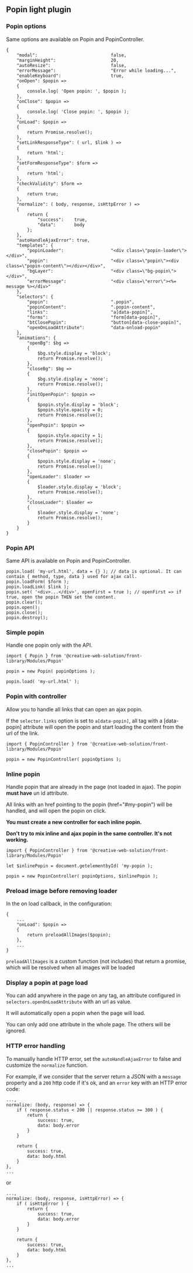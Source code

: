 ## Popin light plugin

### Popin options

Same options are available on Popin and PopinController.

```
{
    "modal":                            false,
    "marginHeight":                     20,
    "autoResize":                       false,
    "errorMessage":                     "Error while loading...",
    "enableKeyboard":                   true,
    "onOpen": $popin =>
    {
        console.log( 'Open popin: ', $popin );
    },
    "onClose": $popin =>
    {
        console.log( 'Close popin: ', $popin );
    },
    "onLoad": $popin =>
    {
        return Promise.resolve();
    },
    "setLinkResponseType": ( url, $link ) =>
    {
        return 'html';
    },
    "setFormResponseType": $form =>
    {
        return 'html';
    },
    "checkValidity": $form =>
    {
        return true;
    },
    "normalize": ( body, response, isHttpError ) =>
    {
        return {
            "success":    true,
            "data":       body
        };
    },
    "autoHandleAjaxError": true,
    "templates": {
        "popinLoader":                  "<div class=\"popin-loader\"></div>",
        "popin":                        "<div class=\"popin\"><div class=\"popin-content\"></div></div>",
        "bgLayer":                      "<div class=\"bg-popin\"></div>",
        "errorMessage":                 "<div class=\"error\"><%= message %></div>"
    },
    "selectors": {
        "popin":                        ".popin",
        "popinContent":                 ".popin-content",
        "links":                        "a[data-popin]",
        "forms":                        "form[data-popin]",
        "btClosePopin":                 "button[data-close-popin]",
        "openOnLoadAttribute":          "data-onload-popin"
    },
    "animations": {
        "openBg": $bg =>
        {
            $bg.style.display = 'block';
            return Promise.resolve();
        },
        "closeBg": $bg =>
        {
            $bg.style.display = 'none';
            return Promise.resolve();
        },
        "initOpenPopin": $popin =>
        {
            $popin.style.display = 'block';
            $popin.style.opacity = 0;
            return Promise.resolve();
        },
        "openPopin": $popin =>
        {
            $popin.style.opacity = 1;
            return Promise.resolve();
        },
        "closePopin": $popin =>
        {
            $popin.style.display = 'none';
            return Promise.resolve();
        },
        "openLoader": $loader =>
        {
            $loader.style.display = 'block';
            return Promise.resolve();
        },
        "closeLoader": $loader =>
        {
            $loader.style.display = 'none';
            return Promise.resolve();
        }
    }
}
```


### Popin API

Same API is available on Popin and PopinController.

```
popin.load( 'my-url.html', data = {} ); // data is optional. It can contain { method, type, data } used for ajax call.
popin.loadForm( $form );
popin.loadLink( $link );
popin.set( '<div>...</div>', openFirst = true ); // openFirst => if true, open the popin THEN set the content.
popin.clear();
popin.open();
popin.close();
popin.destroy();
```

### Simple popin

Handle one popin only with the API.

```
import { Popin } from '@creative-web-solution/front-library/Modules/Popin'

popin = new Popin( popinOptions );

popin.load( 'my-url.html' );
```

### Popin with controller

Allow you to handle all links that can open an ajax popin.

If the `selector.links` option is set to `a[data-popin]`, all <a> tag with a [data-popin] attribute will open the popin and start loading the content from the url of the link.


```
import { PopinController } from '@creative-web-solution/front-library/Modules/Popin'

popin = new PopinController( popinOptions );
```


### Inline popin

Handle popin that are already in the page (not loaded in ajax).
The popin **must have** un id attribute.

All links with an href pointing to the popin (href="#my-popin") will be handled, and will open the popin on click.

**You must create a new controller for each inline popin.**

**Don't try to mix inline and ajax popin in the same controller. It's not working.**


```
import { PopinController } from '@creative-web-solution/front-library/Modules/Popin'

let $inlinePopin = document.getelementbyId( 'my-popin );

popin = new PopinController( popinOptions, $inlinePopin );
```


### Preload image before removing loader

In the on load callback, in the configuration:

```
{
    ...
    "onLoad": $popin =>
    {
        return preloadAllImages($popin);
    },
    ...
}
```

`preloadAllImages` is a custom function (not includes) that return a promise, which will be resolved when all images will be loaded


### Display a popin at page load

You can add anywhere in the page on any tag, an attribute configured in `selectors.openOnLoadAttribute` with an url as value.

It will automatically open a popin when the page will load.

You can only add one attribute in the whole page. The others will be ignored.


### HTTP error handling

To manually handle HTTP error, set the `autoHandleAjaxError` to false and customize the `normalize` function.

For example, if we consider that the server return a JSON with a `message` property and a `200` http code if it's ok, and an `error` key with an HTTP error code:

```
...,
normalize: (body, response) => {
    if ( response.status < 200 || response.status >= 300 ) {
        return {
            success: true,
            data: body.error
        }
    }

    return {
        success: true,
        data: body.html
    }
},
...
```

or

```
...,
normalize: (body, response, isHttpError) => {
    if ( isHttpError ) {
        return {
            success: true,
            data: body.error
        }
    }

    return {
        success: true,
        data: body.html
    }
},
...
```
